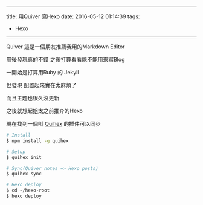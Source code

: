 ----
title: 用Quiver 寫Hexo
date: 2016-05-12 01:14:39
tags:
- Hexo
----
Quiver 這是一個朋友推薦我用的Markdown Editor

用後發現真的不錯 之後打算看看能不能用來寫Blog

一開始是打算用Ruby 的 Jekyll

但發現 配置起來實在太麻煩了

而且主題也很久沒更新

之後就想起姐太之前推介的Hexo

現在找到一個叫 [Quihex](http://www.pincer.io/node/libraries/quihex) 的插件可以同步



```sh
# Install
$ npm install -g quihex

# Setup
$ quihex init

# Sync(Quiver notes => Hexo posts)
$ quihex sync

# Hexo deploy
$ cd ~/hexo-root
$ hexo deploy
```